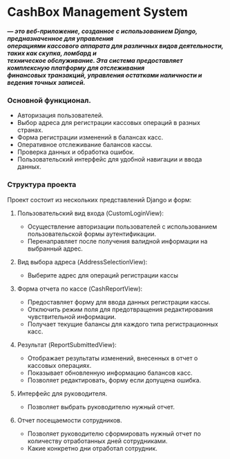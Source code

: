 # CashBox Management System

***— это веб-приложение, созданное с использованием Django, предназначенное для управления  
операциями кассового аппарата для различных видов деятельности, таких как скупка, ломбард и  
техническое обслуживание. Эта система предоставляет комплексную платформу для отслеживания  
финансовых транзакций, управления остатками наличности и ведения точных записей.***

### Основной функционал.

* Авторизация пользователей.
* Выбор адреса для регистрации кассовых операций в разных странах.
* Форма регистрации изменений в балансах касс.
* Оперативное отслеживание балансов кассы.
* Проверка данных и обработка ошибок.
* Пользовательский интерфейс для удобной навигации и ввода данных.

### Структура проекта

Проект состоит из нескольких представлений Django и форм:

1. Пользовательский вид входа (CustomLoginView):
    - Осуществление авторизации пользователей с использованием пользовательской формы аутентификации.
    - Перенаправляет после получения валидной информации на выбранный адрес.

2. Вид выбора адреса (AddressSelectionView):
    - Выберите адрес для операций регистрации кассы

3. Форма отчета по кассе (CashReportView):
    - Предоставляет форму для ввода данных регистрации кассы.
    - Отключить режим поля для предотвращения редактирования чувствительной информации.
    - Получает текущие балансы для каждого типа регистрационных касс.

4. Результат (ReportSubmittedView):
    - Отображает результаты изменений, внесенных в отчет о кассовых операциях.
    - Показывает обновленную информацию балансов касс.
    - Позволяет редактировать, форму если допущена ошибка.

5. Интерфейс для руководителя.
    - Позволяет выбрать руководителю нужный отчет.

6. Отчет посещаемости сотрудников.
    - Позволяет руководителю сформировать нужный отчет по количеству отработанных дней сотрудниками.
    - Какие конкретно дни отработал сотрудник.
